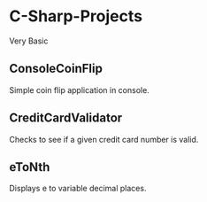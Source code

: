 # C-Sharp-Projects
Very Basic

## ConsoleCoinFlip
Simple coin flip application in console.

## CreditCardValidator
Checks to see if a given credit card number is valid.

## eToNth
Displays e to variable decimal places.

